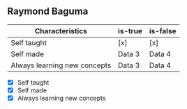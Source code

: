 ## Raymond Baguma

| Characteristics   | is-true | is-false |
| -------- | -------- | -------- |
| Self taught    | [x]   | [x]   |
| Self made   | Data 3   | Data 4   |
| Always learning new concepts | Data 3   | Data 4   |


 - [x]  Self taught
 - [x]  Self made
 - [x]  Always learning new concepts
